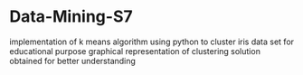 # Data-Mining-S7
implementation of k means algorithm using python to cluster iris data set for educational purpose
graphical representation of clustering solution obtained for better understanding

